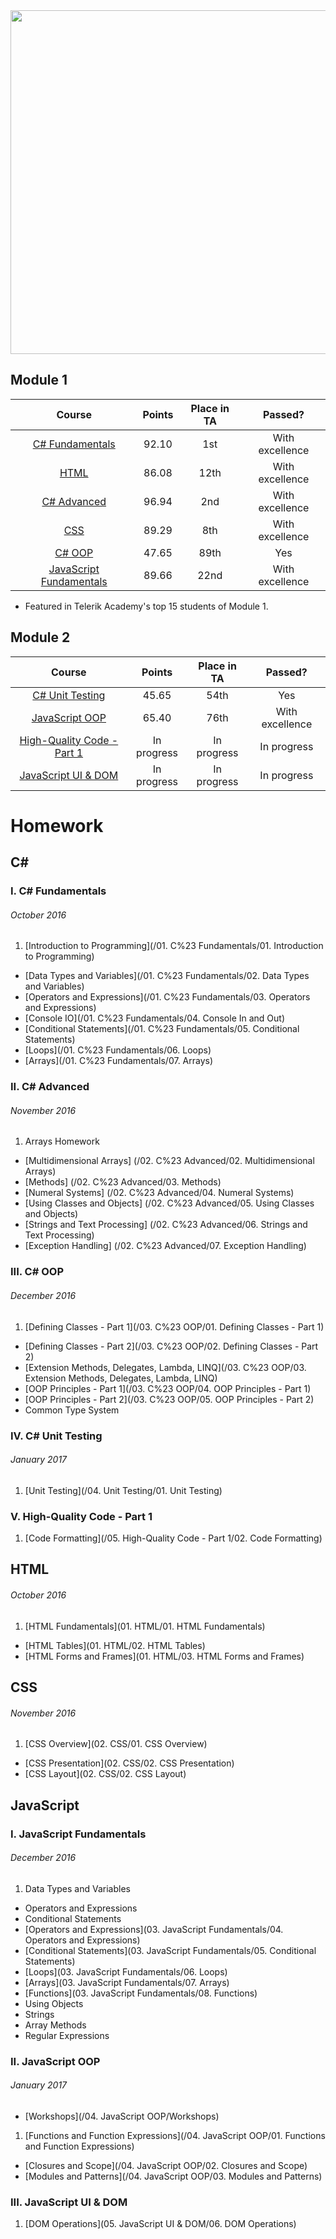 <img src="https://s23.postimg.org/3smim7p23/wwwww.png" width="550"/>

## Module 1
|                          Course                       |    Points   | Place in TA |     Passed?     |
|:-----------------------------------------------------:|:-----------:|:-----------:|:---------------:|
|           [C# Fundamentals](#i-c-fundamentals)        |    92.10    |     1st     | With excellence |
|                       [HTML](#html)                   |    86.08    |     12th    | With excellence |
|               [C# Advanced](#ii-c-advanced)           |    96.94    |      2nd    | With excellence |
|                       [CSS](#css)                     |    89.29    |     8th     | With excellence |
|                   [C# OOP](#iii-c-oop)                |    47.65    |     89th    |       Yes       |
| [JavaScript Fundamentals](#i-javascript-fundamentals) |    89.66    |     22nd    | With excellence |
 * Featured in Telerik Academy's top 15 students of Module 1.

## Module 2
|                                       Course                                 |    Points   | Place in TA |      Passed?     |
|:----------------------------------------------------------------------------:|:-----------:|:-----------:|:----------------:|
|                    [C# Unit Testing](#iv-c-unit-testing)                     |    45.65    |     54th    |        Yes       |
|                    [JavaScript OOP](#ii-javascript-oop)                      |    65.40    |     76th    |  With excellence |
|        [High-Quality Code - Part 1](#v-high-quality-code---part-1)           | In progress | In progress |    In progress   |
|                [JavaScript UI & DOM](#iii-javascript-ui-dom)                 | In progress | In progress |    In progress   |


# Homework


## C# #

###  I. C# Fundamentals
<h6>October 2016</h6>

1. [Introduction to Programming](/01. C%23 Fundamentals/01. Introduction to Programming) 
* [Data Types and Variables](/01. C%23 Fundamentals/02. Data Types and Variables)
* [Operators and Expressions](/01. C%23 Fundamentals/03. Operators and Expressions)
* [Console IO](/01. C%23 Fundamentals/04. Console In and Out)
* [Conditional Statements](/01. C%23 Fundamentals/05. Conditional Statements)
* [Loops](/01. C%23 Fundamentals/06. Loops)
* [Arrays](/01. C%23 Fundamentals/07. Arrays)

### II. C# Advanced 
<h6>November 2016</h6>

1. Arrays Homework
* [Multidimensional Arrays] (/02. C%23 Advanced/02. Multidimensional Arrays)
* [Methods] (/02. C%23 Advanced/03. Methods)
* [Numeral Systems] (/02. C%23 Advanced/04. Numeral Systems)
* [Using Classes and Objects] (/02. C%23 Advanced/05. Using Classes and Objects)
* [Strings and Text Processing] (/02. C%23 Advanced/06. Strings and Text Processing)
* [Exception Handling] (/02. C%23 Advanced/07. Exception Handling)

### III. C# OOP
<h6>December 2016</h6>

1. [Defining Classes - Part 1](/03. C%23 OOP/01. Defining Classes - Part 1)
* [Defining Classes - Part 2](/03. C%23 OOP/02. Defining Classes - Part 2)
* [Extension Methods, Delegates, Lambda, LINQ](/03. C%23 OOP/03. Extension Methods, Delegates, Lambda, LINQ)
* [OOP Principles - Part 1](/03. C%23 OOP/04. OOP Principles - Part 1)
* [OOP Principles - Part 2](/03. C%23 OOP/05. OOP Principles - Part 2)
* Common Type System

### IV. C# Unit Testing
<h6>January 2017</h6>

1. [Unit Testing](/04. Unit Testing/01. Unit Testing)

### V. High-Quality Code - Part 1

1. [Code Formatting](/05. High-Quality Code - Part 1/02. Code Formatting)

## HTML
<h6>October 2016</h6>

1. [HTML Fundamentals](01. HTML/01. HTML Fundamentals)
* [HTML Tables](01. HTML/02. HTML Tables)
* [HTML Forms and Frames](01. HTML/03. HTML Forms and Frames)

## CSS
<h6>November 2016</h6>

1. [CSS Overview](02. CSS/01. CSS Overview)
* [CSS Presentation](02. CSS/02. CSS Presentation)
* [CSS Layout](02. CSS/02. CSS Layout)

## JavaScript

### I. JavaScript Fundamentals
<h6>December 2016</h6>

1. Data Types and Variables
* Operators and Expressions
* Conditional Statements
* [Operators and Expressions](03. JavaScript Fundamentals/04. Operators and Expressions)
* [Conditional Statements](03. JavaScript Fundamentals/05. Conditional Statements)
* [Loops](03. JavaScript Fundamentals/06. Loops)
* [Arrays](03. JavaScript Fundamentals/07. Arrays)
* [Functions](03. JavaScript Fundamentals/08. Functions)
* Using Objects
* Strings
* Array Methods
* Regular Expressions

### II. JavaScript OOP
<h6>January 2017</h6>

* [Workshops](/04. JavaScript OOP/Workshops)    

1. [Functions and Function Expressions](/04. JavaScript OOP/01. Functions and Function Expressions)
* [Closures and Scope](/04. JavaScript OOP/02. Closures and Scope)
* [Modules and Patterns](/04. JavaScript OOP/03. Modules and Patterns)

### III. JavaScript UI & DOM

1. [DOM Operations](05. JavaScript UI & DOM/06. DOM Operations)